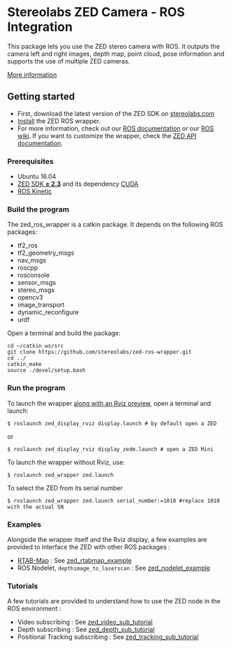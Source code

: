 # Stereolabs ZED Camera - ROS Integration

This package lets you use the ZED stereo camera with ROS. It outputs the camera left and right images, depth map, point cloud, pose information and supports the use of multiple ZED cameras.

[More information](https://www.stereolabs.com/documentation/guides/using-zed-with-ros/introduction.html)

## Getting started

- First, download the latest version of the ZED SDK on [stereolabs.com](https://www.stereolabs.com/developers/)
- [Install](#build-the-program) the ZED ROS wrapper.
- For more information, check out our [ROS documentation](https://www.stereolabs.com/documentation/guides/using-zed-with-ros/introduction.html) or our [ROS wiki](http://wiki.ros.org/zed-ros-wrapper). If you want to customize the wrapper, check the [ZED API documentation](https://www.stereolabs.com/developers/documentation/API/).

### Prerequisites

- Ubuntu 16.04
- [ZED SDK **≥ 2.3**](https://www.stereolabs.com/developers/) and its dependency [CUDA](https://developer.nvidia.com/cuda-downloads)
- [ROS Kinetic](http://wiki.ros.org/kinetic/Installation/Ubuntu)

### Build the program

The zed_ros_wrapper is a catkin package. It depends on the following ROS packages:

   - tf2_ros
   - tf2_geometry_msgs
   - nav_msgs
   - roscpp
   - rosconsole
   - sensor_msgs
   - stereo_msgs
   - opencv3
   - image_transport
   - dynamic_reconfigure
   - urdf

Open a terminal and build the package:

    cd ~/catkin_ws/src
    git clone https://github.com/stereolabs/zed-ros-wrapper.git
    cd ../
    catkin_make
    source ./devel/setup.bash

### Run the program

To launch the wrapper [along with an Rviz preview](./zed_display_rviz), open a terminal and launch:

    $ roslaunch zed_display_rviz display.launch # by default open a ZED

or

    $ roslaunch zed_display_rviz display_zedm.launch # open a ZED Mini


To launch the wrapper without Rviz, use:

    $ roslaunch zed_wrapper zed.launch

 To select the ZED from its serial number

    $ roslaunch zed_wrapper zed.launch serial_number:=1010 #replace 1010 with the actual SN

### Examples

Alongside the wrapper itself and the Rviz display, a few examples are provided to interface the ZED with other ROS packages :

- [RTAB-Map](http://introlab.github.io/rtabmap/) : See [zed_rtabmap_example](./examples/zed_rtabmap_example)
- ROS Nodelet, `depthimage_to_laserscan` : See [zed_nodelet_example](./examples/zed_nodelet_example)

### Tutorials

A few tutorials are provided to understand how to use the ZED node in the ROS environment :

- Video subscribing : See [zed_video_sub_tutorial](./tutorials/zed_video_sub_tutorial)
- Depth subscribing : See [zed_depth_sub_tutorial](./tutorials/zed_depth_sub_tutorial)
- Positional Tracking subscribing : See [zed_tracking_sub_tutorial](./tutorials/zed_tracking_sub_tutorial)
